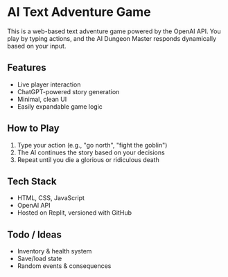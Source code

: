 # AI Text Adventure Game

This is a web-based text adventure game powered by the OpenAI API. You play by typing actions, and the AI Dungeon Master responds dynamically based on your input.

## Features
- Live player interaction
- ChatGPT-powered story generation
- Minimal, clean UI
- Easily expandable game logic

## How to Play
1. Type your action (e.g., "go north", "fight the goblin")
2. The AI continues the story based on your decisions
3. Repeat until you die a glorious or ridiculous death

## Tech Stack
- HTML, CSS, JavaScript
- OpenAI API
- Hosted on Replit, versioned with GitHub

## Todo / Ideas
- Inventory & health system
- Save/load state
- Random events & consequences
